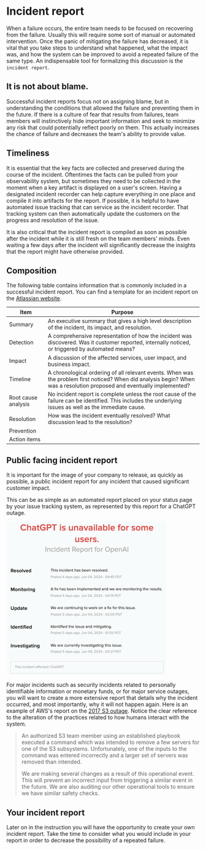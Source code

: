 # Incident report

When a failure occurs, the entire team needs to be focused on recovering from the failure. Usually this will require some sort of manual or automated intervention. Once the panic of mitigating the failure has decreased, it is vital that you take steps to understand what happened, what the impact was, and how the system can be improved to avoid a repeated failure of the same type. An indispensable tool for formalizing this discussion is the `incident report`.

## It is not about blame.

Successful incident reports focus not on assigning blame, but in understanding the conditions that allowed the failure and preventing them in the future. If there is a culture of fear that results from failures, team members will instinctively hide important information and seek to minimize any risk that could potentially reflect poorly on them. This actually increases the chance of failure and decreases the team's ability to provide value.

## Timeliness

It is essential that the key facts are collected and preserved during the course of the incident. Oftentimes the facts can be pulled from your observability system, but sometimes they need to be collected in the moment when a key artifact is displayed on a user's screen. Having a designated incident recorder can help capture everything in one place and compile it into artifacts for the report. If possible, it is helpful to have automated issue tracking that can service as the incident recorder. That tracking system can then automatically update the customers on the progress and resolution of the issue.

It is also critical that the incident report is compiled as soon as possible after the incident while it is still fresh on the team members' minds. Even waiting a few days after the incident will significantly decrease the insights that the report might have otherwise provided.

## Composition

The following table contains information that is commonly included in a successful incident report. You can find a template for an incident report on the [Atlassian website](https://www.atlassian.com/incident-management/postmortem/templates).

| Item                | Purpose                                                                                                                                                                  |
| ------------------- | ------------------------------------------------------------------------------------------------------------------------------------------------------------------------ |
| Summary             | An executive summary that gives a high level description of the incident, its impact, and resolution.                                                                    |
| Detection           | A comprehensive representation of how the incident was discovered. Was it customer reported, internally noticed, or triggered by automated means?                        |
| Impact              | A discussion of the affected services, user impact, and business impact.                                                                                                 |
| Timeline            | A chronological ordering of all relevant events. When was the problem first noticed? When did analysis begin? When was a resolution proposed and eventually implemented? |
| Root cause analysis | No incident report is complete unless the root cause of the failure can be identified. This includes the underlying issues as well as the immediate cause.               |
| Resolution          | How was the incident eventually resolved? What discussion lead to the resolution?                                                                                        |
| Prevention          |                                                                                                                                                                          |
| Action items        |                                                                                                                                                                          |

## Public facing incident report

It is important for the image of your company to release, as quickly as possible, a public incident report for any incident that caused significant customer impact.

This can be as simple as an automated report placed on your status page by your issue tracking system, as represented by this report for a ChatGPT outage.

![Open AI public incident report](openAiPublicIncidentReport.png)

For major incidents such as security incidents related to personally identifiable information or monetary funds, or for major service outages, you will want to create a more extensive report that details why the incident occurred, and most importantly, why it will not happen again. Here is an example of AWS's report on the [2017 S3 outage](https://aws.amazon.com/message/41926/). Notice the clear reference to the alteration of the practices related to how humans interact with the system.

> An authorized S3 team member using an established playbook executed a command which was intended to remove a few servers for one of the S3 subsystems. Unfortunately, one of the inputs to the command was entered incorrectly and a larger set of servers was removed than intended.
>
> We are making several changes as a result of this operational event. This will prevent an incorrect input from triggering a similar event in the future. We are also auditing our other operational tools to ensure we have similar safety checks.

## Your incident report

Later on in the instruction you will have the opportunity to create your own incident report. Take the time to consider what you would include in your report in order to decrease the possibility of a repeated failure.
